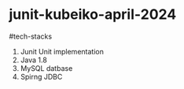 # junit-kubeiko-april-2024

#tech-stacks
1. Junit Unit implementation
2. Java 1.8
3. MySQL datbase
4. Spirng JDBC
